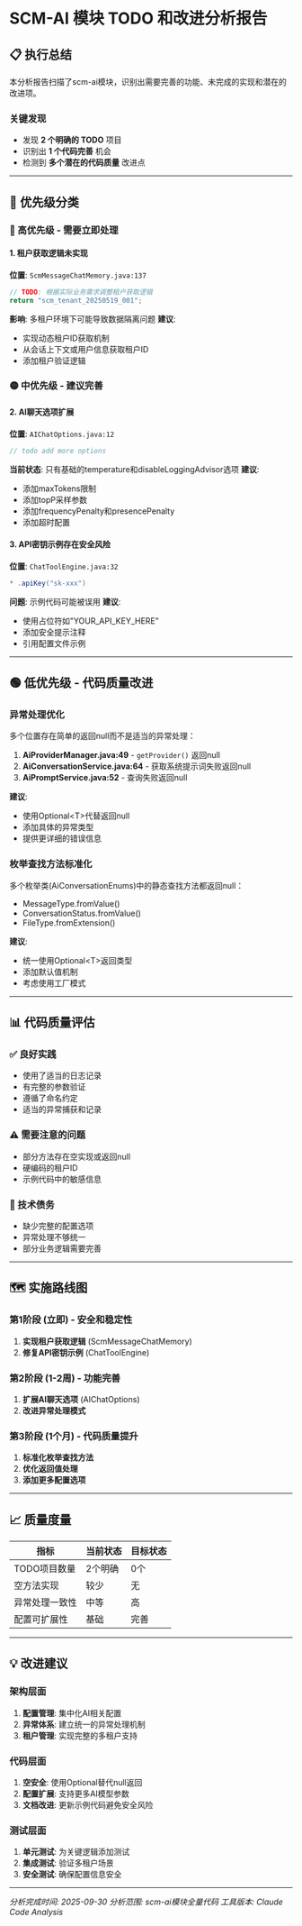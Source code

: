 # SCM-AI 模块 TODO 和改进分析报告

## 📋 执行总结

本分析报告扫描了scm-ai模块，识别出需要完善的功能、未完成的实现和潜在的改进项。

### 关键发现
- 发现 **2 个明确的 TODO** 项目
- 识别出 **1 个代码完善** 机会
- 检测到 **多个潜在的代码质量** 改进点

---

## 🎯 优先级分类

### 🔴 高优先级 - 需要立即处理

#### 1. 租户获取逻辑未实现
**位置**: `ScmMessageChatMemory.java:137`
```java
// TODO: 根据实际业务需求调整租户获取逻辑
return "scm_tenant_20250519_001";
```
**影响**: 多租户环境下可能导致数据隔离问题
**建议**:
- 实现动态租户ID获取机制
- 从会话上下文或用户信息获取租户ID
- 添加租户验证逻辑

### 🟡 中优先级 - 建议完善

#### 2. AI聊天选项扩展
**位置**: `AIChatOptions.java:12`
```java
// todo add more options
```
**当前状态**: 只有基础的temperature和disableLoggingAdvisor选项
**建议**:
- 添加maxTokens限制
- 添加topP采样参数
- 添加frequencyPenalty和presencePenalty
- 添加超时配置

#### 3. API密钥示例存在安全风险
**位置**: `ChatToolEngine.java:32`
```java
* .apiKey("sk-xxx")
```
**问题**: 示例代码可能被误用
**建议**:
- 使用占位符如"YOUR_API_KEY_HERE"
- 添加安全提示注释
- 引用配置文件示例

---

## 🟢 低优先级 - 代码质量改进

### 异常处理优化

多个位置存在简单的返回null而不是适当的异常处理：

1. **AiProviderManager.java:49** - `getProvider()` 返回null
2. **AiConversationService.java:64** - 获取系统提示词失败返回null
3. **AiPromptService.java:52** - 查询失败返回null

**建议**:
- 使用Optional&lt;T&gt;代替返回null
- 添加具体的异常类型
- 提供更详细的错误信息

### 枚举查找方法标准化

多个枚举类(AiConversationEnums)中的静态查找方法都返回null：
- MessageType.fromValue()
- ConversationStatus.fromValue()
- FileType.fromExtension()

**建议**:
- 统一使用Optional&lt;T&gt;返回类型
- 添加默认值机制
- 考虑使用工厂模式

---

## 📊 代码质量评估

### ✅ 良好实践
- 使用了适当的日志记录
- 有完整的参数验证
- 遵循了命名约定
- 适当的异常捕获和记录

### ⚠️ 需要注意的问题
- 部分方法存在空实现或返回null
- 硬编码的租户ID
- 示例代码中的敏感信息

### 🔧 技术债务
- 缺少完整的配置选项
- 异常处理不够统一
- 部分业务逻辑需要完善

---

## 🗺️ 实施路线图

### 第1阶段 (立即) - 安全和稳定性
1. **实现租户获取逻辑** (ScmMessageChatMemory)
2. **修复API密钥示例** (ChatToolEngine)

### 第2阶段 (1-2周) - 功能完善
1. **扩展AI聊天选项** (AIChatOptions)
2. **改进异常处理模式**

### 第3阶段 (1个月) - 代码质量提升
1. **标准化枚举查找方法**
2. **优化返回值处理**
3. **添加更多配置选项**

---

## 📈 质量度量

| 指标 | 当前状态 | 目标状态 |
|------|----------|----------|
| TODO项目数量 | 2个明确 | 0个 |
| 空方法实现 | 较少 | 无 |
| 异常处理一致性 | 中等 | 高 |
| 配置可扩展性 | 基础 | 完善 |

---

## 💡 改进建议

### 架构层面
1. **配置管理**: 集中化AI相关配置
2. **异常体系**: 建立统一的异常处理机制
3. **租户管理**: 实现完整的多租户支持

### 代码层面
1. **空安全**: 使用Optional替代null返回
2. **配置扩展**: 支持更多AI模型参数
3. **文档改进**: 更新示例代码避免安全风险

### 测试层面
1. **单元测试**: 为关键逻辑添加测试
2. **集成测试**: 验证多租户场景
3. **安全测试**: 确保配置信息安全

---

*分析完成时间: 2025-09-30*
*分析范围: scm-ai模块全量代码*
*工具版本: Claude Code Analysis*
